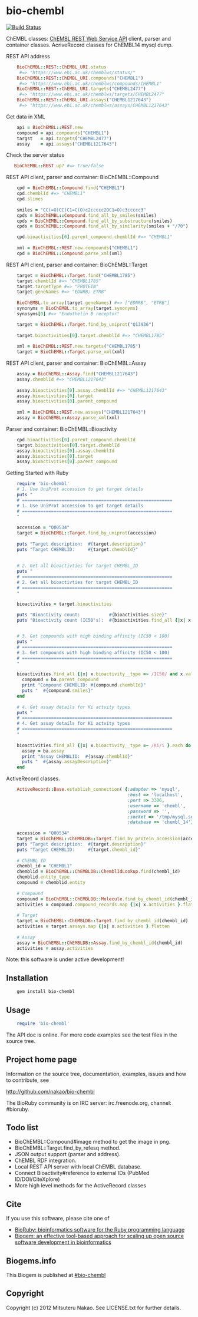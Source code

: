 # bio-chembl

[![Build Status](https://secure.travis-ci.org/nakao/bio-chembl.png)](http://travis-ci.org/nakao/bio-chembl)

ChEMBL classes:
[ChEMBL REST Web Service API](https://www.ebi.ac.uk/chembldb/ws) client, parser and container classes. 
AcriveRecord classes for ChEMBL14 mysql dump.

REST API address

```ruby
    BioChEMBL::REST::ChEMBL_URI.status
     #=> "https://www.ebi.ac.uk/chemblws/status/" 
    BioChEMBL::REST::ChEMBL_URI.compounds("CHEMBL1") 
     #=> "https://www.ebi.ac.uk/chemblws/compounds/CHEMBL1"
    BioChEMBL::REST::ChEMBL_URI.targets("CHEMBL2477") 
     #=> "https://www.ebi.ac.uk/chemblws/targets/CHEMBL2477"
    BioChEMBL::REST::ChEMBL_URI.assays("CHEMBL1217643") 
     #=> "https://www.ebi.ac.uk/chemblws/assays/CHEMBL1217643"
```

Get data in XML

```ruby     
    api = BioChEMBL::REST.new
    compound = api.compounds("CHEMBL1")
    targst   = api.targets("CHEMBL2477")
    assay    = api.assays("CHEMBL1217643")
```

Check the server status

```ruby
   BioChEMBL::REST.up? #=> true/false
```   

REST API client, parser and container: BioChEMBL::Compound

```ruby
    cpd = BioChEMBL::Compound.find("CHEMBL1")
    cpd.chemblId #=> "CHEMBL1"
    cpd.slimes
   
    smiles = "CC(=O)CC(C1=C(O)c2ccccc2OC1=O)c3ccccc3"
    cpds = BioChEMBL::Compound.find_all_by_smiles(smiles)
    cpds = BioChEMBL::Compound.find_all_by_substructure(smiles)
    cpds = BioChEMBL::Compound.find_all_by_similarity(smiles + "/70")

    cpd.bioactivities[0].parent_compound.chemblId #=> "CHEMBL1"
    
    xml = BioChEMBL::REST.new.compounds("CHEMBL1") 
    cpd = BioChEMBL::Compound.parse_xml(xml)
```

REST API client, parser and container: BioChEMBL::Target

```ruby       
    target = BioChEMBL::Target.find("CHEMBL1785")
    target.chemblId #=> "CHEMBL1785"
    target.targetType #=> "PROTEIN"
    target.geneNames #=> "EDNRB; ETRB"
    
    BioChEMBL.to_array(target.geneNames) #=> ["EDNRB", "ETRB"]
    synonyms = BioChEMBL.to_array(target.synonyms)
    synosyms[0] #=> "Endothelin B receptor"

    target = BioChEMBL::Target.find_by_uniprot("Q13936")
    
    target.bioactivities[0].target.chemblId #=> "CHEMBL1785"
    
    xml = BioChEMBL::REST.new.targets("CHEMBL1785")     
    target = BioChEMBL::Target.parse_xml(xml)
```

REST API client, parser and container: BioChEMBL::Assay

```ruby   
    assay = BioChEMBL::Assay.find("CHEMBL1217643")
    assay.chemblId #=> "CHEMBL1217643"
    
    assay.bioactivities[0].assay.chemblId #=> "CHEMBL1217643"
    assay.bioactivities[0].target
    assay.bioactivities[0].parent_compound
    
    xml = BioChEMBL::REST.new.assays("CHEMBL1217643") 
    assay = BioChEMBL::Assay.parse_xml(xml)
```

Parser and container: BioChEMBL::Bioactivity

```ruby
    cpd.bioactivities[0].parent_compound.chemblId
    target.bioactivities[0].target.chemblId
    assay.bioactivities[0].assay.chemblId
    assay.bioactivities[0].target
    assay.bioactivities[0].parent_compound
```

Getting Started with Ruby

```ruby
    require 'bio-chembl'
    # 1. Use UniProt accession to get target details
    puts "
    # =========================================================
    # 1. Use UniProt accession to get target details
    # =========================================================
    "
    
  	accession = "Q00534"
  	target = BioChEMBL::Target.find_by_uniprot(accession)
  	
  	puts "Target description:  #{target.description}"
  	puts "Target CHEMBLID:     #{target.chemblId}"
  	
  
    # 2. Get all bioactivties for target CHEMBL_ID
    puts "
	# =========================================================
	# 2. Get all bioactivties for target CHEMBL_ID
	# =========================================================
	"

	bioactivities = target.bioactivities
	
	puts "Bioactivity count:           #{bioactivities.size}"
	puts "Bioactivity count (IC50's):  #{bioactivities.find_all {|x| x.bioactivity__type =~ /IC50/}.size}"


	# 3. Get compounds with high binding affinity (IC50 < 100)
	puts "
	# =========================================================
	# 3. Get compounds with high binding affinity (IC50 < 100)
	# =========================================================
	"

	bioactivities.find_all {|x| x.bioactivity__type =~ /IC50/ and x.value.to_i < 100 }.each do |ba|
	  compound = ba.parent_compound
	  print "Compound CHEMBLID: #{compound.chemblId}"
	  puts "  #{compound.smiles}"
	end
	
	# 4. Get assay details for Ki actvity types
	puts "
	# =========================================================
	# 4. Get assay details for Ki actvity types
	# =========================================================
	"
	
	bioactivities.find_all {|x| x.bioactivity__type =~ /Ki/i }.each do |ba|
	  assay = ba.assay
	  print "Assay CHEMBLID:  #{assay.chemblId}"
	  puts "  #{assay.assayDescription}"
	end
```
ActiveRecord classes.
```ruby
	ActiveRecord::Base.establish_connection( {:adapter => 'mysql', 
    	                                      :host => 'localhost',
        	                                  :port => 3306,
            	                              :username => 'chembl', 
                	                          :password => '', 
                    	                      :socket => '/tmp/mysql.sock',
                        	                  :database => 'chembl_14'} )
                        	                  
  	accession = "Q00534"
	target = BioChEMBL::ChEMBLDB::Target.find_by_protein_accession(accession)
	puts "Target description:  #{target.description}"
	puts "Target CHEMBLID:     #{target.chembl_id}"
	
	# ChEMBL ID
	chembl_id = "CHEMBL1"
	chemblid = BioChEMBL::ChEMBLDB::ChemblIdLookup.find(chembl_id)
	chemblid.entity_type 
	compound = chemblid.entity
	
	# Compound
	compound = BioChEMBL::ChEMBLDB::Molecule.find_by_chembl_id(chembl_id)
	activities = compound.compound_records.map {|x| x.activities }.flatten
	
	# Target
	target = BioChEMBL::ChEMBLDB::Target.find_by_chembl_id(chembl_id)
	activities = target.assays.map {|x| x.activities }.flatten
	
	# Assay
	assay = BioChEMBL::ChEMBLDB::Assay.find_by_chembl_id(chembl_id)
	activities = assay.activities
```
Note: this software is under active development!

## Installation

```sh
    gem install bio-chembl
```

## Usage

```ruby
    require 'bio-chembl'
```

The API doc is online. For more code examples see the test files in
the source tree.
        
## Project home page

Information on the source tree, documentation, examples, issues and
how to contribute, see

  http://github.com/nakao/bio-chembl

The BioRuby community is on IRC server: irc.freenode.org, channel: #bioruby.

## Todo list

* BioChEMBL::Compound#image method to get the image in png.
* BioChEMBL::Target.find_by_refesq method.
* JSON output support (parser and address).
* ChEMBL RDF integration.
* Local REST API server with local ChEMBL database.
* Connect Bioactivity#reference to external IDs (PubMed ID/DOI/CiteXplore)
* More high level methods for the ActiveRecord classes

## Cite

If you use this software, please cite one of
  
* [BioRuby: bioinformatics software for the Ruby programming language](http://dx.doi.org/10.1093/bioinformatics/btq475)
* [Biogem: an effective tool-based approach for scaling up open source software development in bioinformatics](http://dx.doi.org/10.1093/bioinformatics/bts080)

## Biogems.info

This Biogem is published at [#bio-chembl](http://biogems.info/index.html)

## Copyright

Copyright (c) 2012 Mitsuteru Nakao. See LICENSE.txt for further details.

